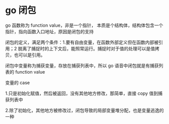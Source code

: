 # go 闭包

go 函数称为 function value，非是一个指针， 本质是个结构体，结构体包含一个指针，指向函数入口地址，原因是闭包的支持

闭包的定义，满足两个条件：1.要有自由变量，在函数外部定义但在函数内部被引用；2 脱离了捕捉时的上下文后，能照常运行。捕捉时对于值的处理可以是值拷贝，也可以是引用。

闭包中变量称为捕获变量，存放在捕获列表中，所以 go 语音中闭包就是有捕获列表的 function value

变量的 case

1.只是初始化赋值，然后被返回，没有其他地方修改，那简单，直接 copy 值到捕获列表中

2.除了初始化，其他地方被修改过，闭包导致的局部变量堆分配，也是变量逃逸的一种
